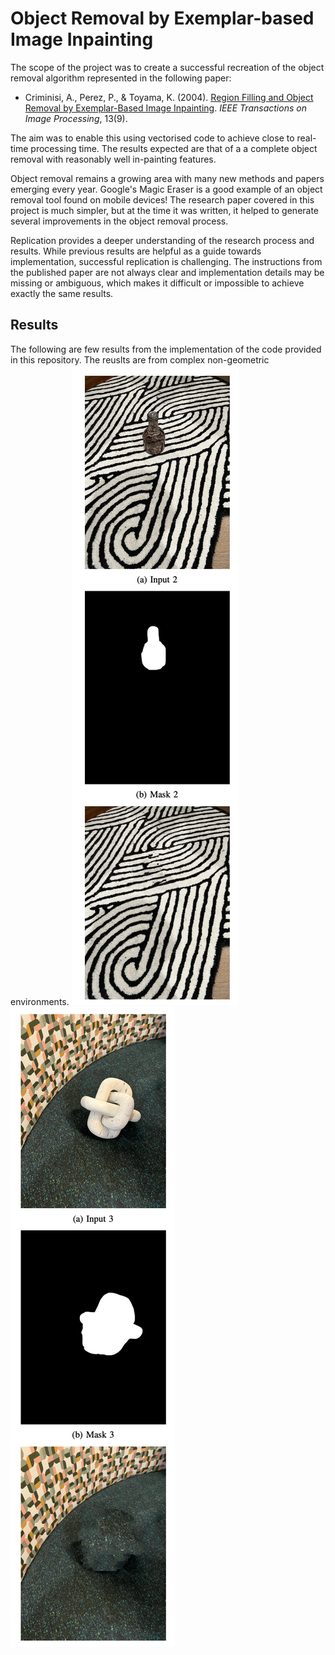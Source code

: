 # Object Removal by Exemplar-based Image Inpainting


The scope of the project was to create a successful recreation of the object removal algorithm represented in the following paper:


- Criminisi, A., Perez, P., & Toyama, K. (2004). [Region Filling and Object Removal by Exemplar-Based Image Inpainting](https://www.microsoft.com/en-us/research/wp-content/uploads/2016/02/criminisi_tip2004.pdf). *IEEE Transactions on Image Processing*, 13(9). 

 The aim was to enable this using vectorised code to achieve close to real-time processing time. The results expected are that of a a complete object removal with reasonably well in-painting features.




 Object removal remains a growing area with many new methods and papers emerging every year. Google's Magic Eraser is a good example of an object removal tool found on mobile devices! The research paper covered in this project is much simpler, but at the time it was written, it helped to generate several improvements in the object removal process.


Replication provides a deeper understanding of the research process and results. While previous results are helpful as a guide towards implementation, successful replication is challenging. The instructions from the published paper are not always clear and implementation details may be missing or ambiguous, which makes it difficult or impossible to achieve exactly the same results.

## Results 
The following are few results from the implementation of the code provided in this repository. The reuslts are from complex non-geometric environments.
![](Results1.png)![](Results2.png) 






